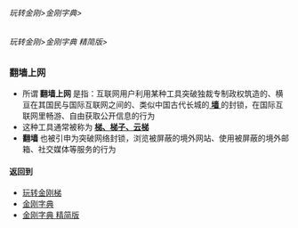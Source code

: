 ###### 玩转金刚>金刚字典>
###### 玩转金刚>金刚字典 精简版>

### 翻墙上网
- 所谓<strong> 翻墙上网 </strong>是指：互联网用户利用某种工具突破独裁专制政权筑造的、横亘在其国民与国际互联网之间的、类似中国古代长城的[<strong> 墙 </strong>](https://github.com/a2zitpro/web/blob/master/LadderFree/kkDictionary/TheWallOnTheInternet.md)的封锁，在国际互联网里畅游、自由获取公开信息的行为
- 这种工具通常被称为<strong> [梯、梯子、云梯](https://github.com/a2zitpro/web/blob/master/LadderFree/kkDictionary/WhatsLadder.md) </strong>
- <strong> 翻墙 </strong>也被引申为突破网络封锁，浏览被屏蔽的境外网站、使用被屏蔽的境外邮箱、社交媒体等服务的行为

#### 返回到
- [玩转金刚梯](https://github.com/a2zitpro/web/blob/master/LadderFree/A.md)
- [金刚字典](https://github.com/a2zitpro/web/blob/master/LadderFree/kkDictionary/KKDictionary.md)
- [金刚字典 精简版](https://github.com/a2zitpro/web/blob/master/LadderFree/kkDictionary/KKDictionaryShortVersion.md)

